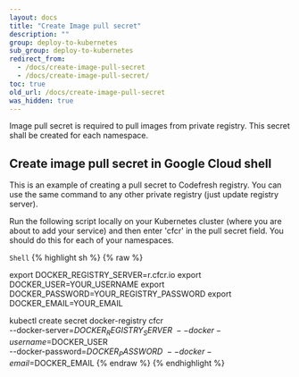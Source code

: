 ```yaml
---
layout: docs
title: "Create Image pull secret"
description: ""
group: deploy-to-kubernetes
sub_group: deploy-to-kubernetes
redirect_from:
  - /docs/create-image-pull-secret
  - /docs/create-image-pull-secret/
toc: true
old_url: /docs/create-image-pull-secret
was_hidden: true
---
```

Image pull secret is required to pull images from private registry. This secret shall be created for each namespace.

## Create image pull secret in Google Cloud shell

This is an example of creating a pull secret to Codefresh registry. You can use the same command to any other private registry (just update registry server).

Run the following script locally on your Kubernetes cluster (where you are about to add your service) and then enter 'cfcr' in the pull secret field. You should do this for each of your namespaces.

  `Shell`
{% highlight sh %}
{% raw %}

export DOCKER_REGISTRY_SERVER=r.cfcr.io
export DOCKER_USER=YOUR_USERNAME
export DOCKER_PASSWORD=YOUR_REGISTRY_PASSWORD
export DOCKER_EMAIL=YOUR_EMAIL

kubectl create secret docker-registry cfcr\
 --docker-server=$DOCKER_REGISTRY_SERVER\
 --docker-username=$DOCKER_USER\
 --docker-password=$DOCKER_PASSWORD\
 --docker-email=$DOCKER_EMAIL
{% endraw %}
{% endhighlight %}
